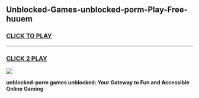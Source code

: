 
## Unblocked-Games-unblocked-porm-Play-Free-huuem
<h3>
<a href="https://premium76.site?title=unblocked-porm&ref=10A">CLICK TO PLAY</a></h3>
<hr>

<h3>
<a href="https://premium76.site?title=unblocked-porm&ref=10A">CLICK 2 PLAY</a>
  
</h3>

<a href="https://premium76.site?title=unblocked-porm&ref=10A"><img src="https://clearcache.store/games.png"></a>


**unblocked-porm games unblocked: Your Gateway to Fun and Accessible Online Gaming**

